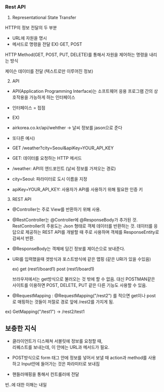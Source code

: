 ### Rest API

1. Representational State Transfer

HTTP의 정보 전달의 두 부분
- URL에 자원을 명시
- 메서드로 명령을 전달 EX) GET, POST

HTTP Method(GET, POST, PUT, DELETE)를 통해서 자원을 제어하는 명령을 내리는 방식

제이슨 데이터를 전달 (텍스트로만 이루어진 정보)

2. API
- API(Application Programming Interface)는 소프트웨어 응용 프로그램 간의 상호작용을 가능하게 하는 인터페이스

- 인터페이스 = 접점 

- EX) 

- airkorea.co.kr/api/wehther -> 날씨 정보를 jason으로 준다

- 또다른 예시)

- GET /weather?city=Seoul&apiKey=YOUR_API_KEY

- GET: 데이터를 요청하는 HTTP 메서드
- /weather: API의 엔드포인트 (날씨 정보를 가져오는 경로)
- city=Seoul: 파라미터로 도시 이름을 지정
- apiKey=YOUR_API_KEY: 사용자가 API를 사용하기 위해 필요한 인증 키

3. REST API

- @Controller는 주로 View를 반환하기 위해 사용.

- @RestController는 @Controller에 @ResponseBody가 추가된 것. 
  RestController의  주용도는 Json 형태로 객체 데이터를 반환하는 것. 
  데이터를 응답으로 제공하는 REST API를 개발할 때 주로 사용하며 객체를 ResponseEntity로 감싸서 반환.

- @ResponseBody는 객체에 담긴 정보를 제이슨으로 보내준다.

- URI를 입력했을때 겟방식과 포스트방식에 같은 맵핑 (같은 URI가 있을 수있음) 
  
  ex) get (rest1/board1) post (rest1/board1) 

  브라우저에서는 get방식으로 불러오는 것 밖에 할 수 없음.
  대신 POSTMAN같은 사이트를 이용하면 POST, DELETE, PUT 같은 다른 기능도 사용할 수 있음.

- @RequestMapping : @RequestMapping("/rest2") 를 적으면 get이나 post로 매핑하는 것들이 저절로 경로 앞에 /rest2를 가지게 됨. 

ex) GetMapping("/test1") -> /rest2/test1


## 보충한 지식

- 클라이언트가 디스패쳐 서블릿에 정보를 요청할 때,  
  리퀘스트를 보내는데, 이 안에는 URL과 메서드가 필요.

- POST방식으로 form 태그 안에 정보를 넣어서 보낼 때 
  action과 method를 사용하고 
  Input안에 들어가는 것은 파라미터로 보내짐

- 핸들러매핑을 통해서 컨트롤러에 전달
 
 빈..에 대한 이해는 내일 

